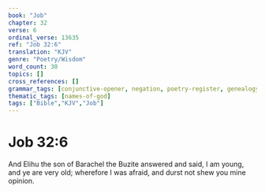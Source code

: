 ```yaml
---
book: "Job"
chapter: 32
verse: 6
ordinal_verse: 13635
ref: "Job 32:6"
translation: "KJV"
genre: "Poetry/Wisdom"
word_count: 30
topics: []
cross_references: []
grammar_tags: [conjunctive-opener, negation, poetry-register, genealogy-structure]
thematic_tags: [names-of-god]
tags: ["Bible","KJV","Job"]
---
```


# Job 32:6

And Elihu the son of Barachel the Buzite answered and said, I am young, and ye are very old; wherefore I was afraid, and durst not shew you mine opinion.
